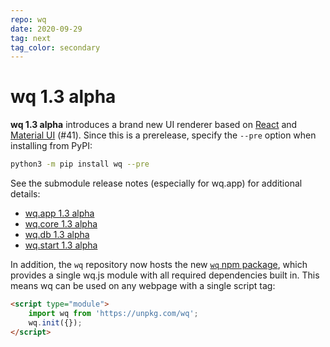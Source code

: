 ```yaml
---
repo: wq
date: 2020-09-29
tag: next
tag_color: secondary
---
```


# wq 1.3 alpha

**wq 1.3 alpha** introduces a brand new UI renderer based on [React](https://reactjs.org) and [Material UI](https://material-ui.com) (#41).  Since this is a prerelease, specify the `--pre` option when installing from PyPI:
```bash
python3 -m pip install wq --pre
```

See the submodule release notes (especially for wq.app) for additional details:
- [wq.app 1.3 alpha](./wq.app-1.3.0a1.md)
- [wq.core 1.3 alpha](./wq.build-1.3.0a1.md)
- [wq.db 1.3 alpha](./wq.db-1.3.0a1.md)
- [wq.start 1.3 alpha](./wq.create-1.3.0a1.md)

In addition, the `wq` repository now hosts the new [`wq` npm package](https://npmjs.com/package/wq), which provides a single wq.js module with all required dependencies built in.  This means wq can be used on any webpage with a single script tag:

```html
<script type="module">
    import wq from 'https://unpkg.com/wq';
    wq.init({});
</script>
```
